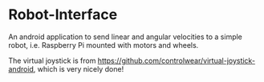 # Robot-Interface
An android application to send linear and angular velocities to a simple robot, i.e. Raspberry Pi mounted with motors and wheels. 

The virtual joystick is from https://github.com/controlwear/virtual-joystick-android, which is very nicely done!

